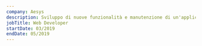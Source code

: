 ```yaml
---
company: Aesys
description: Sviluppo di nuove funzionalità e manutenzione di un'applicazione web per attività di management su piattaforma App Engine.
jobTitle: Web Developer
startDate: 03/2019
endDate: 05/2019
---
```


